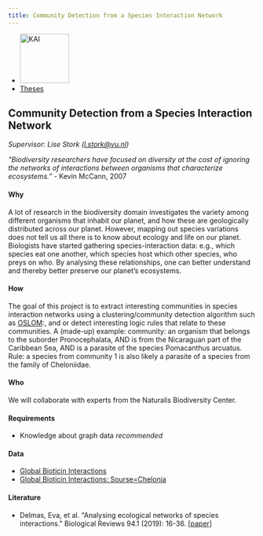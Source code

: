 ```yaml
---
title: Community Detection from a Species Interaction Network 
---
```


<nav><ul>
    <li><a href="https://kai.cs.vu.nl/"> <img src="../../images/logos/KAI_logo_small_transp.png" alt="KAI" width="100"/></a></li>
    <li><a href="https://kai.cs.vu.nl/theses/">Theses</a></li>
</ul></nav>

## Community Detection from a Species Interaction Network 

*Supervisor: Lise Stork (l.stork@vu.nl)*

*"Biodiversity researchers have focused on diversity at the cost of ignoring the networks of interactions between organisms that characterize ecosystems.”* - Kevin McCann, 2007

#### Why 
A lot of research in the biodiversity domain investigates the variety among different organisms that inhabit our planet, and how these are geologically distributed across our planet. However, mapping out species variations does not tell us all there is to know about ecology and life on our planet. Biologists have started gathering species-interaction data: e.g., which species eat one another, which species host which other species, who preys on who. By analysing these relationships, one can better understand and thereby better preserve our planet’s ecosystems. 

#### How 
The goal of this project is to extract interesting communities in species interaction networks using a clustering/community detection algorithm such as <a href="http://www.oslom.org/">OSLOM</a>:, and or detect interesting logic rules that relate to these communities. A (made-up) example: community: an organism that belongs to the suborder Pronocephalata, AND is from the Nicaraguan part of the Caribbean Sea, AND is a parasite of the species Pomacanthus arcuatus. Rule: a species from community 1 ​​is also likely a parasite of a species from the family of Cheloniidae. 

#### Who 
We will collaborate with experts from the Naturalis Biodiversity Center. 

#### Requirements
- Knowledge about graph data _recommended_

#### Data
- <a href="https://www.globalbioticinteractions.org/about">Global Bioticin Interactions</a>
- <a href="https://www.globalbioticinteractions.org/browse/?interactionType=interactsWith&resultType=json&sourceTaxon=Chelonia%20mydas">Global Bioticin Interactions: Sourse=Chelonia</a>

#### Literature
- Delmas, Eva, et al. "Analysing ecological networks of species interactions." Biological Reviews 94.1 (2019): 16-36. [<a href="https://doi.org/10.1111/brv.12433">paper</a>]
